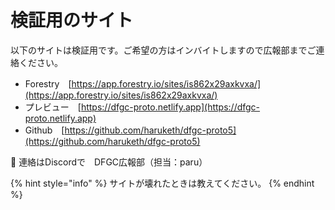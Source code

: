 # 検証用のサイト

以下のサイトは検証用です。ご希望の方はインバイトしますので広報部までご連絡ください。

* Forestry　[https://app.forestry.io/sites/is862x29axkvxa/](https://app.forestry.io/sites/is862x29axkvxa/)
* プレビュー　[https://dfgc-proto.netlify.app](https://dfgc-proto.netlify.app)
* Github　[https://github.com/haruketh/dfgc-proto5](https://github.com/haruketh/dfgc-proto5)

:e-mail: 連絡はDiscordで　DFGC広報部（担当：paru）

{% hint style="info" %}
サイトが壊れたときは教えてください。
{% endhint %}
